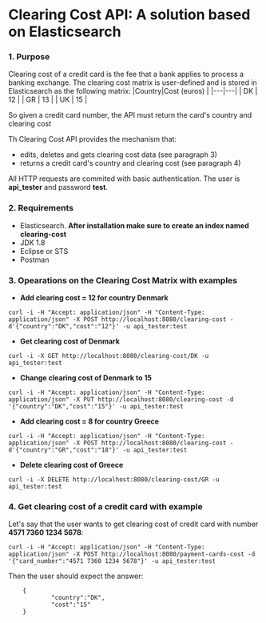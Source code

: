 # Clearing Cost API: A solution based on Elasticsearch

### 1. Purpose
Clearing cost of a credit card is the fee that a bank applies to process a banking exchange. The clearing cost matrix is user-defined and is stored in Elasticsearch as the following matrix:
|Country|Cost (euros)   |
|---|---|
|  DK | 12  | 
|  GR | 13  |
|  UK | 15  | 


So given a credit card number, the API must return the card's country and clearing cost

Th Clearing Cost API provides the mechanism that:

* edits, deletes and gets clearing cost data (see paragraph 3)
* returns a credit card's country and clearing cost (see paragraph 4)

All HTTP requests are commited with basic authentication. The user is **api_tester** and password **test**.


### 2. Requirements
* Elasticsearch. **After installation make sure to create an index named clearing-cost**
* JDK 1.8
* Eclipse or STS 
* Postman

### 3. Opearations on the Clearing Cost Matrix with examples
* **Add clearing cost = 12 for country Denmark**
```
curl -i -H "Accept: application/json" -H "Content-Type: application/json" -X POST http://localhost:8080/clearing-cost -d'{"country":"DK","cost":"12"}' -u api_tester:test
```

* **Get clearing cost of Denmark**
```
curl -i -X GET http://localhost:8080/clearing-cost/DK -u api_tester:test
```

* **Change clearing cost of Denmark to 15**
```
curl -i -H "Accept: application/json" -H "Content-Type: application/json" -X PUT http://localhost:8080/clearing-cost -d '{"country":"DK","cost":"15"}' -u api_tester:test
```

* **Add clearing cost = 8 for country Greece**
```
curl -i -H "Accept: application/json" -H "Content-Type: application/json" -X POST http://localhost:8080/clearing-cost -d'{"country":"GR","cost":"18"}' -u api_tester:test
```

* **Delete clearing cost of Greece**
```
curl -i -X DELETE http://localhost:8080/clearing-cost/GR -u api_tester:test
```

### 4. Get clearing cost of a credit card with example
Let's say that the user wants to get clearing cost of credit card with number **4571 7360 1234 5678**:
```
curl -i -H "Accept: application/json" -H "Content-Type: application/json" -X POST http://localhost:8080/payment-cards-cost -d '{"card_number":"4571 7360 1234 5678"}' -u api_tester:test
```

Then the user should expect the answer:

        {
                "country":"DK",
                "cost":"15"
        }


